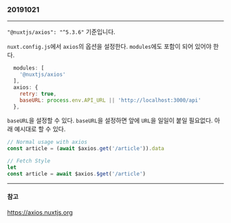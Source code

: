 ### 20191021
---

`"@nuxtjs/axios": "^5.3.6"` 기준입니다.

`nuxt.config.js`에서 `axios`의 옵션을 설정한다.
`modules`에도 포함이 되어 있어야 한다.

```javascript
  modules: [
    '@nuxtjs/axios'
  ],
  axios: {
    retry: true,
    baseURL: process.env.API_URL || 'http://localhost:3000/api'
  },
```

`baseURL`을 설정할 수 있다. `baseURL`을 설정하면 앞에 `URL`을 일일이 붙일 필요없다.
아래 예시대로 할 수 있다.

```javascript
// Normal usage with axios
const article = (await $axios.get('/article')).data

// Fetch Style
let
const article = await $axios.$get('/article')
```

---
#### 참고

https://axios.nuxtjs.org
